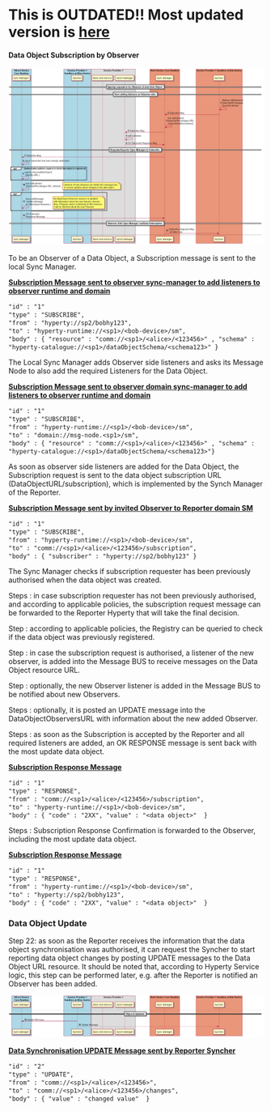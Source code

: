 **This is OUTDATED!! Most updated version is [here](https://github.com/reTHINK-project/dev-service-framework/blob/d3.2-working-docs/docs/specs/dynamic-view/data-sync/data-object-subscription.md)**
====================================================================================================================================================================================================

#### Data Object Subscription by Observer

![Figure @data-sync-subscription Request to subscribe a Sync Data Object](data-object-subscribe.png)

To be an Observer of a Data Object, a Subscription message is sent to the local Sync Manager.

**[Subscription Message sent to observer sync-manager to add listeners to observer runtime and domain ](https://github.com/reTHINK-project/architecture/tree/master/docs/datamodel/message#subscribemessagebody)**

```
"id" : "1"
"type" : "SUBSCRIBE",
"from" : "hyperty://sp2/bobhy123",
"to" : "hyperty-runtime://<sp1>/<bob-device>/sm",
"body" : { "resource" : "comm://<sp1>/<alice>/<123456>" , "schema" : "hyperty-catalogue://<sp1>/dataObjectSchema/<schema123>" }
```

The Local Sync Manager adds Observer side listeners and asks its Message Node to also add the required Listeners for the Data Object.

**[Subscription Message sent to observer domain sync-manager to add listeners to observer runtime and domain ](https://github.com/reTHINK-project/architecture/tree/master/docs/datamodel/message#subscribemessagebody)**

```
"id" : "1"
"type" : "SUBSCRIBE",
"from" : "hyperty-runtime://<sp1>/<bob-device>/sm",
"to" : "domain://msg-node.<sp1>/sm",
"body" : { "resource" : "comm://<sp1>/<alice>/<123456>" , "schema" : "hyperty-catalogue://<sp1>/dataObjectSchema/<schema123>"}
```

As soon as observer side listeners are added for the Data Object, the Subscription request is sent to the data object subscription URL (DataObjectURL/subscription), which is implemented by the Synch Manager of the Reporter.

**[Subscription Message sent by invited Observer to Reporter domain SM](https://github.com/reTHINK-project/architecture/tree/master/docs/datamodel/message#subscriptionmessagebody)**

```
"id" : "1"
"type" : "SUBSCRIBE",
"from" : "hyperty-runtime://<sp1>/<bob-device>/sm",
"to" : "comm://<sp1>/<alice>/<123456>/subscription",
"body" : { "subscriber" : "hyperty://sp2/bobhy123" }
```

The Sync Manager checks if subscription requester has been previously authorised when the data object was created.

Steps : in case subscription requester has not been previously authorised, and according to applicable policies, the subscription request message can be forwarded to the Reporter Hyperty that will take the final decision.

Step : according to applicable policies, the Registry can be queried to check if the data object was previously registered.

Step : in case the subscription request is authorised, a listener of the new observer, is added into the Message BUS to receive messages on the Data Object resource URL.

Step : optionally, the new Observer listener is added in the Message BUS to be notified about new Observers.

Steps : optionally, it is posted an UPDATE message into the DataObjectObserversURL with information about the new added Observer.

Steps : as soon as the Subscription is accepted by the Reporter and all required listeners are added, an OK RESPONSE message is sent back with the most update data object.

**[Subscription Response Message ](https://github.com/reTHINK-project/architecture/tree/master/docs/datamodel/message#responsemessagebody)**

```
"id" : "1"
"type" : "RESPONSE",
"from" : "comm://<sp1>/<alice>/<123456>/subscription",
"to" : "hyperty-runtime://<sp1>/<bob-device>/sm",
"body" : { "code" : "2XX", "value" : "<data object>"  }
```

Steps : Subscription Response Confirmation is forwarded to the Observer, including the most update data object.

**[Subscription Response Message ](https://github.com/reTHINK-project/architecture/tree/master/docs/datamodel/message#responsemessagebody)**

```
"id" : "1"
"type" : "RESPONSE",
"from" : "hyperty-runtime://<sp1>/<bob-device>/sm",
"to" : "hyperty://sp2/bobhy123",
"body" : { "code" : "2XX", "value" : "<data object>"  }
```

### Data Object Update

Step 22: as soon as the Reporter receives the information that the data object synchronisation was authorised, it can request the Syncher to start reporting data object changes by posting UPDATE messages to the Data Object URL resource. It should be noted that, according to Hyperty Service logic, this step can be performed later, e.g. after the Reporter is notified an Observer has been added.

![Figure @runtime-basic-create-sync2 Data Object synchronisation is authorised and Observers added ](data-object-subscribe_001.png)

**[Data Synchronisation UPDATE Message sent by Reporter Syncher](https://github.com/reTHINK-project/architecture/tree/master/docs/datamodel/message#updatenmessagebody)**

```
"id" : "2"
"type" : "UPDATE",
"from" : "comm://<sp1>/<alice>/<123456>",
"to" : "comm://<sp1>/<alice>/<123456>/changes",
"body" : { "value" : "changed value"  }
```
